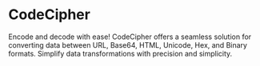 # CodeCipher
Encode and decode with ease! CodeCipher offers a seamless solution for converting data between URL, Base64, HTML, Unicode, Hex, and Binary formats. Simplify data transformations with precision and simplicity.
